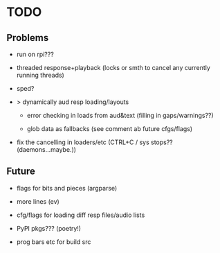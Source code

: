 # TODO

## Problems

- run on rpi???

- threaded response+playback (locks or smth to cancel any currently running threads)

- sped?

- &#62; dynamically aud resp loading/layouts

  - error checking in loads from aud&text (filling in gaps/warnings??)

  - glob data as fallbacks (see comment ab future cfgs/flags)

- fix the cancelling in loaders/etc (CTRL+C / sys stops?? (daemons...maybe.))

## Future

- flags for bits and pieces (argparse)

- more lines (ev)

- cfg/flags for loading diff resp files/audio lists

- PyPI pkgs??? (poetry!)

- prog bars etc for build src
